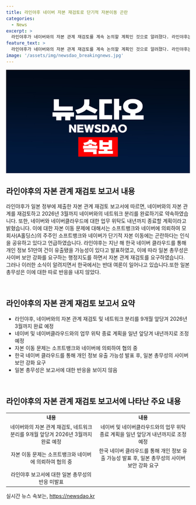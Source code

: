 ```yaml
---
title: 라인야후 네이버 자본 재검토로 단기적 자본이동 곤란
categories:
  - News
excerpt: >
  라인야후가 네이버와의 자본 관계 재검토를 계속 논의할 계획인 것으로 알려졌다. 라인야후는 네이버와의 자본 관계를 2026년 3월까지 완전 분리하겠다는 계획을 밝히면서, 소프트뱅크와 네이버에 자본 관계 재검토를 의뢰했다고 전했다. 다만, 자세한 완료 시한은 명시되지 않았으며, 일본 총무성은 라인야후에 대한 사이버 보안 강화를 요구하는 등 이에 대한 관심을 높였다. 이에 따라 라인야후와 네이버 간의 자본 관계 재검토에 관한 논의가 계속되고 있으며, 관련 소식에 대한 일본 총무성의 반응은 아직 없는 상황이다.
feature_text: >
  라인야후가 네이버와의 자본 관계 재검토를 계속 논의할 계획인 것으로 알려졌다. 라인야후는 네이버와의 자본 관계를 2026년 3월까지 완전 분리하겠다는 계획을 밝히면서, 소프트뱅크와 네이버에 자본 관계 재검토를 의뢰했다고 전했다. 다만, 자세한 완료 시한은 명시되지 않았으며, 일본 총무성은 라인야후에 대한 사이버 보안 강화를 요구하는 등 이에 대한 관심을 높였다. 이에 따라 라인야후와 네이버 간의 자본 관계 재검토에 관한 논의가 계속되고 있으며, 관련 소식에 대한 일본 총무성의 반응은 아직 없는 상황이다.
image: '/assets/img/newsdao_breakingnews.jpg'
---
```


<p><img src="/assets/img/newsdao_breakingnews.jpg" alt="pcversion 속보" /></p>

<h2 data-ke-size="size26">라인야후의 자본 관계 재검토 보고서 내용</h2>

<p>라인야후가 일본 정부에 제출한 자본 관계 재검토 보고서에 따르면, 네이버와의 자본 관계를 재검토하고 2026년 3월까지 네이버와의 네트워크 분리를 완료하기로 약속하였습니다. 또한, 네이버와 네이버클라우드에 대한 업무 위탁도 내년까지 종료할 계획이라고 밝혔습니다. 이에 대한 자본 이동 문제에 대해서는 소프트뱅크와 네이버에 의뢰하여 모회사(A홀딩스)의 주주인 소프트뱅크와 네이버가 단기적 자본 이동에는 곤란하다는 인식을 공유하고 있다고 언급하였습니다. 라인야후는 지난 해 한국 네이버 클라우드를 통해 개인 정보 51만여 건이 유출됐을 가능성이 있다고 발표하였고, 이에 따라 일본 총무성은 사이버 보안 강화를 요구하는 행정지도를 하면서 자본 관계 재검토를 요구하였습니다. 그러나 이러한 소식이 알려지면서 한국에서는 반대 여론이 일어나고 있습니다.또한 일본 총무성은 이에 대한 따로 반응을 내지 않았다.</p>

<p data-ke-size="size16">&nbsp;</p>

<h2 data-ke-size="size24">라인야후의 자본 관계 재검토 보고서 요약</h2>

<ul>
  <li>라인야후, 네이버와의 자본 관계 재검토 및 네트워크 분리를 9개월 앞당겨 2026년 3월까지 완료 예정</li>
  <li>네이버 및 네이버클라우드와의 업무 위탁 종료 계획을 일년 앞당겨 내년까지로 조정 예정</li>
  <li>자본 이동 문제는 소프트뱅크와 네이버에 의뢰하여 협의 중</li>
  <li>한국 네이버 클라우드를 통해 개인 정보 유출 가능성 발표 후, 일본 총무성의 사이버 보안 강화 요구</li>
  <li>일본 총무성은 보고서에 대한 반응을 보이지 않음</li>
</ul>

<p data-ke-size="size16">&nbsp;</p>

<h2 data-ke-size="size24">라인야후의 자본 관계 재검토 보고서에 나타난 주요 내용</h2>

<table>
  <tr>
    <td style="text-align: center; height: 17px;"><b>내용</b></td>
    <td style="text-align: center; height: 17px;"><b>내용</b></td>
  </tr>
  <tr>
    <td style="text-align: center; height: 17px;">네이버와의 자본 관계 재검토, 네트워크 분리를 9개월 앞당겨 2026년 3월까지 완료 예정</td>
    <td style="text-align: center; height: 17px;">네이버 및 네이버클라우드와의 업무 위탁 종료 계획을 일년 앞당겨 내년까지로 조정 예정</td>
  </tr>
  <tr>
    <td style="text-align: center; height: 17px;">자본 이동 문제는 소프트뱅크와 네이버에 의뢰하여 협의 중</td>
    <td style="text-align: center; height: 17px;">한국 네이버 클라우드를 통해 개인 정보 유출 가능성 발표 후, 일본 총무성의 사이버 보안 강화 요구</td>
  </tr>
  <tr>
    <td style="text-align: center; height: 17px;">라인야후 보고서에 대한 일본 총무성의 반응 미발표</td>
    <td style="text-align: center; height: 17px;">&nbsp;</td>
  </tr>
</table>
실시간 뉴스 속보는, <a href="https://newsdao.kr" rel="dofollow">https://newsdao.kr</a>


